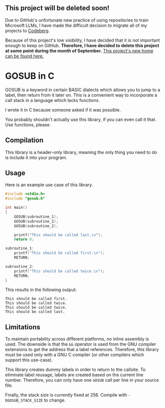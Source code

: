 ## This project will be deleted soon!

Due to GitHub's unfortunate new practice of using repositories to train Microsoft LLMs, I have made the difficult decision to migrate all of my projects to [Codeberg](https://codeberg.org/).

Because of this project's low visibility, I have decided that it is not important enough to keep on GitHub.
**Therefore, I have decided to delete this project at some point during the month of September.**
[This project's new home can be found here.](https://codeberg.org/computablee/gosub_in_c)

# GOSUB in C
GOSUB is a keyword in certain BASIC dialects which allows you to jump to a label, then return from it later on.
This is a convenient way to incorporate a call stack in a language which lacks functions.

I wrote it in C because someone asked if it was possible.

You probably shouldn't actually use this library, if you can even call it that.
Use functions, please.

## Compilation
This library is a header-only library, meaning the only thing you need to do is include it into your program.

## Usage
Here is an example use case of this library.
```c
#include <stdio.h>
#include "gosub.h"

int main()
{
    GOSUB(subroutine_1);
    GOSUB(subroutine_2);
    GOSUB(subroutine_2);

    printf("This should be called last.\n");
    return 0;

subroutine_1:
    printf("This should be called first.\n");
    RETURN;

subroutine_2:
    printf("This should be called twice.\n");
    RETURN;
}
```
This results in the following output:
```
This should be called first.
This should be called twice.
This should be called twice.
This should be called last.
```

## Limitations
To maintain portability across different platforms, no inline assembly is used.
The downside is that the `&&` operator is used from the GNU compiler extensions to get the address that a label references.
Therefore, this library must be used only with a GNU C compiler (or other compilers which support this use-case).

This library creates dummy labels in order to return to the callsite. 
To eliminate label reusage, labels are created based on the current line number.
Therefore, you can only have one `GOSUB` call per line in your source file.

Finally, the stack size is currently fixed at 256.
Compile with `-DGOSUB_STACK_SIZE` to change.
